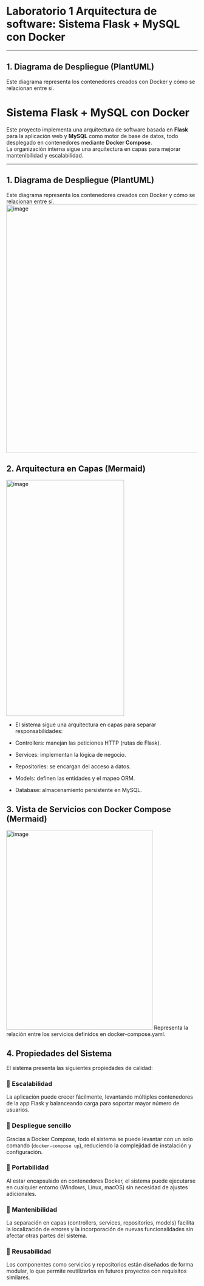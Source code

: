 # Laboratorio 1 Arquitectura de software: Sistema Flask + MySQL con Docker

---

## 1. Diagrama de Despliegue (PlantUML)

Este diagrama representa los contenedores creados con Docker y cómo se relacionan entre sí.


# Sistema Flask + MySQL con Docker

Este proyecto implementa una arquitectura de software basada en **Flask** para la aplicación web y **MySQL** como motor de base de datos, todo desplegado en contenedores mediante **Docker Compose**.  
La organización interna sigue una arquitectura en capas para mejorar mantenibilidad y escalabilidad.

---

## 1. Diagrama de Despliegue (PlantUML)

Este diagrama representa los contenedores creados con Docker y cómo se relacionan entre sí.
<img width="835" height="653" alt="image" src="https://github.com/user-attachments/assets/bf6b8c40-30ea-48c5-badb-02233699c5f6" />

## 2. Arquitectura en Capas (Mermaid)
<img width="310" height="621" alt="image" src="https://github.com/user-attachments/assets/4719bde0-d34c-420a-9b64-875f040f7b9b" />

- El sistema sigue una arquitectura en capas para separar responsabilidades:

- Controllers: manejan las peticiones HTTP (rutas de Flask).

- Services: implementan la lógica de negocio.

- Repositories: se encargan del acceso a datos.

- Models: definen las entidades y el mapeo ORM.

- Database: almacenamiento persistente en MySQL.

## 3. Vista de Servicios con Docker Compose (Mermaid)
<img width="385" height="525" alt="image" src="https://github.com/user-attachments/assets/390841a1-a08e-4fc2-848b-aa57319a5f64" />
Representa la relación entre los servicios definidos en docker-compose.yaml.

## 4. Propiedades del Sistema

El sistema presenta las siguientes propiedades de calidad:

### 🔹 Escalabilidad
La aplicación puede crecer fácilmente, levantando múltiples contenedores de la app Flask y balanceando carga para soportar mayor número de usuarios.

### 🔹 Despliegue sencillo
Gracias a Docker Compose, todo el sistema se puede levantar con un solo comando (`docker-compose up`), reduciendo la complejidad de instalación y configuración.

### 🔹 Portabilidad
Al estar encapsulado en contenedores Docker, el sistema puede ejecutarse en cualquier entorno (Windows, Linux, macOS) sin necesidad de ajustes adicionales.

### 🔹 Mantenibilidad
La separación en capas (controllers, services, repositories, models) facilita la localización de errores y la incorporación de nuevas funcionalidades sin afectar otras partes del sistema.

### 🔹 Reusabilidad
Los componentes como servicios y repositorios están diseñados de forma modular, lo que permite reutilizarlos en futuros proyectos con requisitos similares.



